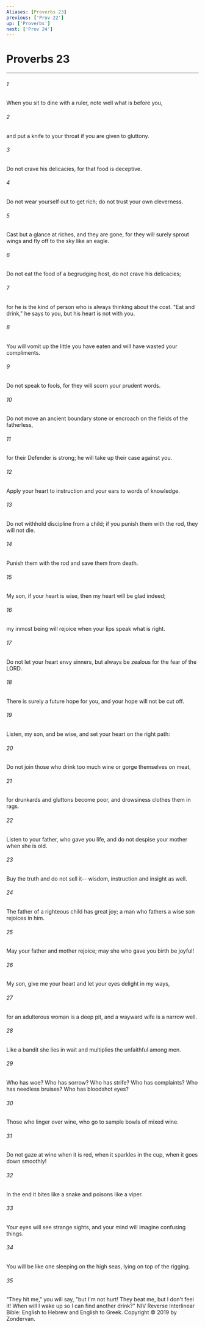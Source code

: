 ```yaml
---
Aliases: [Proverbs 23]
previous: ['Prov 22']
up: ['Proverbs']
next: ['Prov 24']
---
```

# Proverbs 23

***


###### 1 
When you sit to dine with a ruler, note well what is before you, 

###### 2 
and put a knife to your throat if you are given to gluttony. 

###### 3 
Do not crave his delicacies, for that food is deceptive. 

###### 4 
Do not wear yourself out to get rich; do not trust your own cleverness. 

###### 5 
Cast but a glance at riches, and they are gone, for they will surely sprout wings and fly off to the sky like an eagle. 

###### 6 
Do not eat the food of a begrudging host, do not crave his delicacies; 

###### 7 
for he is the kind of person who is always thinking about the cost. "Eat and drink," he says to you, but his heart is not with you. 

###### 8 
You will vomit up the little you have eaten and will have wasted your compliments. 

###### 9 
Do not speak to fools, for they will scorn your prudent words. 

###### 10 
Do not move an ancient boundary stone or encroach on the fields of the fatherless, 

###### 11 
for their Defender is strong; he will take up their case against you. 

###### 12 
Apply your heart to instruction and your ears to words of knowledge. 

###### 13 
Do not withhold discipline from a child; if you punish them with the rod, they will not die. 

###### 14 
Punish them with the rod and save them from death. 

###### 15 
My son, if your heart is wise, then my heart will be glad indeed; 

###### 16 
my inmost being will rejoice when your lips speak what is right. 

###### 17 
Do not let your heart envy sinners, but always be zealous for the fear of the LORD. 

###### 18 
There is surely a future hope for you, and your hope will not be cut off. 

###### 19 
Listen, my son, and be wise, and set your heart on the right path: 

###### 20 
Do not join those who drink too much wine or gorge themselves on meat, 

###### 21 
for drunkards and gluttons become poor, and drowsiness clothes them in rags. 

###### 22 
Listen to your father, who gave you life, and do not despise your mother when she is old. 

###### 23 
Buy the truth and do not sell it-- wisdom, instruction and insight as well. 

###### 24 
The father of a righteous child has great joy; a man who fathers a wise son rejoices in him. 

###### 25 
May your father and mother rejoice; may she who gave you birth be joyful! 

###### 26 
My son, give me your heart and let your eyes delight in my ways, 

###### 27 
for an adulterous woman is a deep pit, and a wayward wife is a narrow well. 

###### 28 
Like a bandit she lies in wait and multiplies the unfaithful among men. 

###### 29 
Who has woe? Who has sorrow? Who has strife? Who has complaints? Who has needless bruises? Who has bloodshot eyes? 

###### 30 
Those who linger over wine, who go to sample bowls of mixed wine. 

###### 31 
Do not gaze at wine when it is red, when it sparkles in the cup, when it goes down smoothly! 

###### 32 
In the end it bites like a snake and poisons like a viper. 

###### 33 
Your eyes will see strange sights, and your mind will imagine confusing things. 

###### 34 
You will be like one sleeping on the high seas, lying on top of the rigging. 

###### 35 
"They hit me," you will say, "but I'm not hurt! They beat me, but I don't feel it! When will I wake up so I can find another drink?" NIV Reverse Interlinear Bible: English to Hebrew and English to Greek. Copyright © 2019 by Zondervan.
